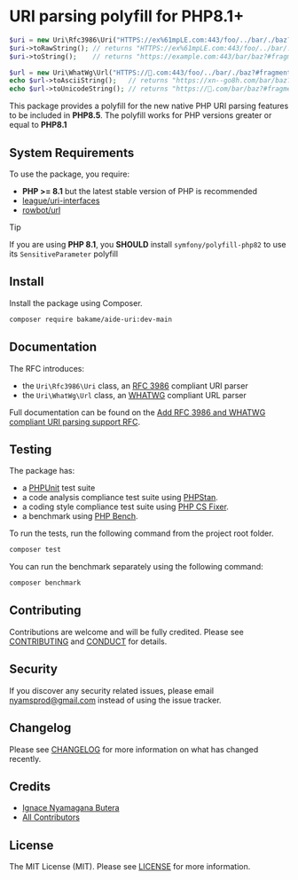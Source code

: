 # URI parsing polyfill for PHP8.1+

````php
$uri = new Uri\Rfc3986\Uri("HTTPS://ex%61mpLE.com:443/foo/../bar/./baz?#fragment");
$uri->toRawString(); // returns "HTTPS://ex%61mpLE.com:443/foo/../bar/./baz?#fragment"
$uri->toString();    // returns "https://example.com:443/bar/baz?#fragment"

$url = new Uri\WhatWg\Url("HTTPS://🐘.com:443/foo/../bar/./baz?#fragment");
echo $url->toAsciiString();   // returns "https://xn--go8h.com/bar/baz?#fragment"
echo $url->toUnicodeString(); // returns "https://🐘.com/bar/baz?#fragment"
````

This package provides a polyfill for the new native PHP URI
parsing features to be included in **PHP8.5**. The polyfill
works for PHP versions greater or equal to **PHP8.1**

## System Requirements

To use the package, you require:

- **PHP >= 8.1** but the latest stable version of PHP is recommended
- [league/uri-interfaces](https://github.com/thephpleague/uri-interfaces)
- [rowbot/url](https://github.com/TRowbotham/URL-Parser)

> [!TIP]
> If you are using **PHP 8.1**, you **SHOULD** install `symfony/polyfill-php82` to use its `SensitiveParameter` polyfill 

## Install

Install the package using Composer.

```bash
composer require bakame/aide-uri:dev-main
```

## Documentation

The RFC introduces:

- the `Uri\Rfc3986\Uri` class, an [RFC 3986](https://www.rfc-editor.org/rfc/rfc3986) compliant URI parser
- the `Uri\WhatWg\Url` class, an [WHATWG](https://url.spec.whatwg.org/) compliant URL parser

Full documentation can be found on the [Add RFC 3986 and WHATWG compliant URI parsing support RFC](https://wiki.php.net/rfc/url_parsing_api).

## Testing

The package has:

- a [PHPUnit](https://phpunit.de) test suite
- a code analysis compliance test suite using [PHPStan](https://github.com/phpstan/phpstan).
- a coding style compliance test suite using [PHP CS Fixer](http://cs.sensiolabs.org/).
- a benchmark using [PHP Bench](https://github.com/phpbench/phpbench).

To run the tests, run the following command from the project root folder.

``` bash
composer test
```

You can run the benchmark separately using the following command:

``` bash
composer benchmark
```

## Contributing

Contributions are welcome and will be fully credited. Please see [CONTRIBUTING](.github/CONTRIBUTING.md) and [CONDUCT](.github/CODE_OF_CONDUCT.md) for details.

## Security

If you discover any security related issues, please email nyamsprod@gmail.com instead of using the issue tracker.

## Changelog

Please see [CHANGELOG](CHANGELOG.md) for more information on what has changed recently.

## Credits

- [Ignace Nyamagana Butera](https://github.com/nyamsprod)
- [All Contributors](https://github.com/bakame-php/aide-uri/graphs/contributors)

## License

The MIT License (MIT). Please see [LICENSE](LICENSE) for more information.
